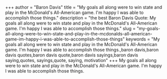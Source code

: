 +++
author = "Baron Davis"
title = "My goals all along were to win state and play in the McDonald's All-American game. I'm happy I was able to accomplish those things."
description = "the best Baron Davis Quote: My goals all along were to win state and play in the McDonald's All-American game. I'm happy I was able to accomplish those things."
slug = "my-goals-all-along-were-to-win-state-and-play-in-the-mcdonalds-all-american-game-im-happy-i-was-able-to-accomplish-those-things"
keywords = "My goals all along were to win state and play in the McDonald's All-American game. I'm happy I was able to accomplish those things.,baron davis,baron davis quotes,baron davis quote,baron davis sayings,baron davis saying,quotes, sayings,quote, saying, motivation"
+++
My goals all along were to win state and play in the McDonald's All-American game. I'm happy I was able to accomplish those things.
